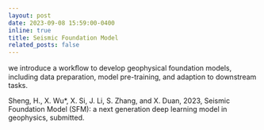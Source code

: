 ```yaml
---
layout: post
date: 2023-09-08 15:59:00-0400
inline: true
title: Seismic Foundation Model
related_posts: false
---
```

we introduce a workﬂow to develop geophysical foundation models, including data preparation, model pre-training, and adaption to downstream tasks.

Sheng, H., X. Wu*, X. Si, J. Li, S. Zhang, and X. Duan, 2023, Seismic Foundation Model (SFM): a next generation deep learning model in geophysics, submitted.
